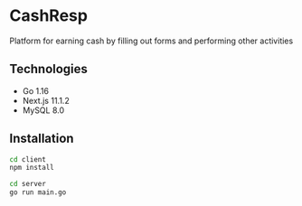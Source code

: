 <!-- @format -->

# CashResp

Platform for earning cash by filling out forms and performing other activities

## Technologies

-   Go 1.16
-   Next.js 11.1.2
-   MySQL 8.0

## Installation

```bash
cd client
npm install
```

```bash
cd server
go run main.go
```
